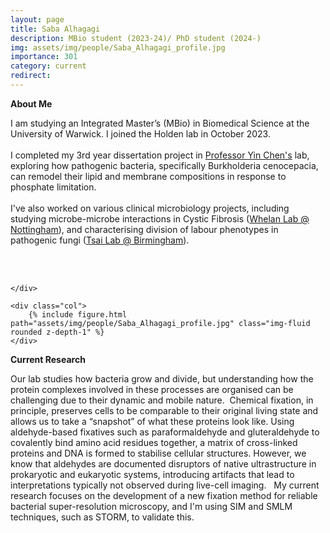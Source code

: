 ```yaml
---
layout: page
title: Saba Alhagagi
description: MBio student (2023-24)/ PhD student (2024-)
img: assets/img/people/Saba_Alhagagi_profile.jpg
importance: 301
category: current
redirect: 
---
```

<div class="container">
  <div class="row">
    <div class="col">
<b>About Me</b>
<br>

I am studying an Integrated Master’s (MBio) in Biomedical Science at the University of Warwick. I joined the Holden lab in October 2023. 
<br>
<br>
I completed my 3rd year dissertation project in <a href="https://www.yinchenlab.org">Professor Yin Chen's</a> lab, exploring how pathogenic bacteria, specifically Burkholderia cenocepacia, can remodel their lipid and membrane compositions in response to phosphate limitation. 
<br>
<br>
I've also worked on various clinical microbiology projects, including studying microbe-microbe interactions in Cystic Fibrosis (<a href="http://www.whelanlab.co.uk/research/">Whelan Lab @ Nottingham</a>), and characterising division of labour phenotypes in pathogenic fungi (<a href="https://sites.google.com/view/tsailab/research?authuser=0">Tsai Lab @ Birmingham</a>). 

<br>
<br>

    </div>

    <div class="col">
        {% include figure.html path="assets/img/people/Saba_Alhagagi_profile.jpg" class="img-fluid rounded z-depth-1" %}
    </div>
  </div>
  <div class="row">

  <b>Current Research</b>

Our lab studies how bacteria grow and divide, but understanding how the protein complexes involved in these processes are organised can be challenging due to their dynamic and mobile nature.  Chemical fixation, in principle, preserves cells to be comparable to their original living state and allows us to take a “snapshot” of what these proteins look like. Using aldehyde-based fixatives such as paraformaldehyde and gluteraldehyde to covalently bind amino acid residues together, a matrix of cross-linked proteins and DNA is formed to stabilise cellular structures. However, we know that aldehydes are documented disruptors of native ultrastructure in prokaryotic and eukaryotic systems, introducing artifacts that lead to interpretations typically not observed during live-cell imaging.   My current research focuses on the development of a new fixation method for reliable bacterial super-resolution microscopy, and I'm using SIM and SMLM techniques, such as STORM, to validate this. 

 </div>
</div>

